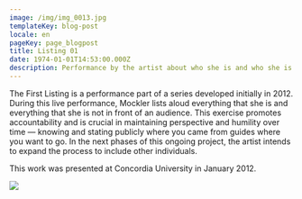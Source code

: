 ```yaml
---
image: /img/img_0013.jpg
templateKey: blog-post
locale: en
pageKey: page_blogpost
title: Listing 01
date: 1974-01-01T14:53:00.000Z
description: Performance by the artist about who she is and who she is not as a human being
---
```

The First Listing is a performance part of a series developed initially in 2012. During this live performance, Mockler lists aloud everything that she is and everything that she is not in front of an audience. This exercise promotes accountability and is crucial in maintaining perspective and humility over time — knowing and stating publicly where you came from guides where you want to go. In the next phases of this ongoing project, the artist intends to expand the process to include other individuals.

This work was presented at Concordia University in January 2012.

![](/img/screen-shot-2016-04-11-at-11.23.49-am.png)
